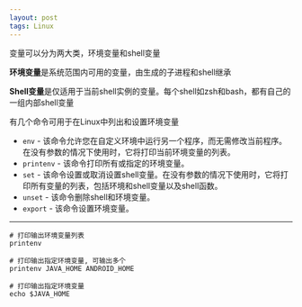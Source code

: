 ```yaml
---
layout: post
tags: Linux
---
```


变量可以分为两大类，环境变量和shell变量

**环境变量**是系统范围内可用的变量，由生成的子进程和shell继承

**Shell变量**是仅适用于当前shell实例的变量。每个shell如zsh和bash，都有自己的一组内部shell变量

有几个命令可用于在Linux中列出和设置环境变量
- `env` - 该命令允许您在自定义环境中运行另一个程序，而无需修改当前程序。在没有参数的情况下使用时，它将打印当前环境变量的列表。
- `printenv` - 该命令打印所有或指定的环境变量。
- `set` - 该命令设置或取消设置shell变量。在没有参数的情况下使用时，它将打印所有变量的列表，包括环境和shell变量以及shell函数。
- `unset` - 该命令删除shell和环境变量。
- `export` - 该命令设置环境变量。

---

```
# 打印输出环境变量列表
printenv

# 打印输出指定环境变量, 可输出多个
printenv JAVA_HOME ANDROID_HOME

# 打印输出指定环境变量
echo $JAVA_HOME
```
